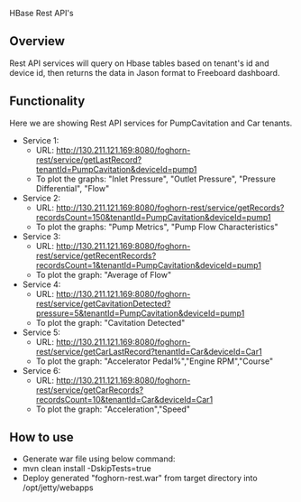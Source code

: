 HBase Rest API's

Overview
---------
Rest API services will query on Hbase tables based on tenant's id and device id, then returns the data in Jason format to Freeboard dashboard.

Functionality
--------------
Here we are showing Rest API services for PumpCavitation and Car tenants.

- Service 1:
	- URL: http://130.211.121.169:8080/foghorn-rest/service/getLastRecord?tenantId=PumpCavitation&deviceId=pump1
	- To plot the graphs: "Inlet Pressure", "Outlet Pressure", "Pressure Differential", "Flow"
- Service 2:
	- URL: http://130.211.121.169:8080/foghorn-rest/service/getRecords?recordsCount=150&tenantId=PumpCavitation&deviceId=pump1
	- To plot the graphs: "Pump Metrics", "Pump Flow Characteristics"
- Service 3:
	- URL: http://130.211.121.169:8080/foghorn-rest/service/getRecentRecords?recordsCount=1&tenantId=PumpCavitation&deviceId=pump1
	- To plot the graph: "Average of Flow"
- Service 4:
	- URL: http://130.211.121.169:8080/foghorn-rest/service/getCavitationDetected?pressure=5&tenantId=PumpCavitation&deviceId=pump1
	- To plot the graph: "Cavitation Detected"
- Service 5:
	- URL: http://130.211.121.169:8080/foghorn-rest/service/getCarLastRecord?tenantId=Car&deviceId=Car1
	- To plot the graph: "Accelerator Pedal%","Engine RPM","Course"
- Service 6:
	- URL: http://130.211.121.169:8080/foghorn-rest/service/getCarRecords?recordsCount=10&tenantId=Car&deviceId=Car1
	- To plot the graph: "Acceleration","Speed"

How to use
------------
- Generate war file using below command:
- mvn clean install -DskipTests=true
- Deploy generated "foghorn-rest.war" from target directory  into /opt/jetty/webapps

